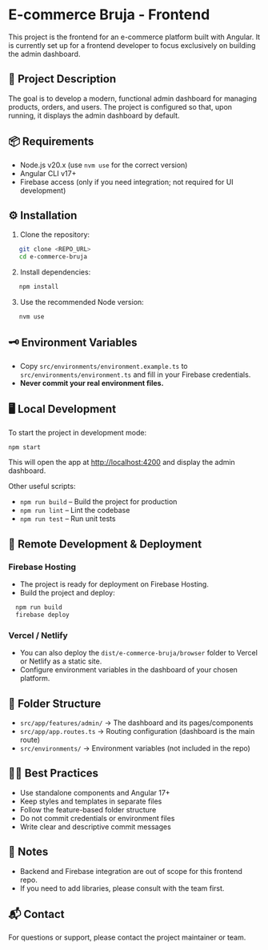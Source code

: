# E-commerce Bruja - Frontend

This project is the frontend for an e-commerce platform built with Angular. It is currently set up for a frontend developer to focus exclusively on building the admin dashboard.

## 🚀 Project Description
The goal is to develop a modern, functional admin dashboard for managing products, orders, and users. The project is configured so that, upon running, it displays the admin dashboard by default.

## 📦 Requirements
- Node.js v20.x (use `nvm use` for the correct version)
- Angular CLI v17+
- Firebase access (only if you need integration; not required for UI development)

## ⚙️ Installation
1. Clone the repository:
```bash
   git clone <REPO_URL>
   cd e-commerce-bruja
   ```
2. Install dependencies:
```bash
   npm install
```
3. Use the recommended Node version:
```bash
   nvm use
```

## 🗝️ Environment Variables
- Copy `src/environments/environment.example.ts` to `src/environments/environment.ts` and fill in your Firebase credentials.
- **Never commit your real environment files.**

## 🖥️ Local Development
To start the project in development mode:
```bash
npm start
```
This will open the app at [http://localhost:4200](http://localhost:4200) and display the admin dashboard.

Other useful scripts:
- `npm run build` – Build the project for production
- `npm run lint` – Lint the codebase
- `npm run test` – Run unit tests

## 🚀 Remote Development & Deployment

### Firebase Hosting
- The project is ready for deployment on Firebase Hosting.
- Build the project and deploy:
```bash
  npm run build
  firebase deploy
  ```

### Vercel / Netlify
- You can also deploy the `dist/e-commerce-bruja/browser` folder to Vercel or Netlify as a static site.
- Configure environment variables in the dashboard of your chosen platform.

## 📁 Folder Structure
- `src/app/features/admin/` → The dashboard and its pages/components
- `src/app/app.routes.ts` → Routing configuration (dashboard is the main route)
- `src/environments/` → Environment variables (not included in the repo)

## 🧑‍💻 Best Practices
- Use standalone components and Angular 17+
- Keep styles and templates in separate files
- Follow the feature-based folder structure
- Do not commit credentials or environment files
- Write clear and descriptive commit messages

## 📝 Notes
- Backend and Firebase integration are out of scope for this frontend repo.
- If you need to add libraries, please consult with the team first.

## 📬 Contact
For questions or support, please contact the project maintainer or team.

